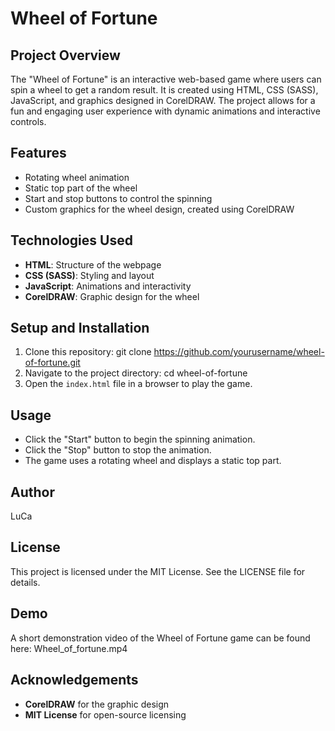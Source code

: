 # Wheel of Fortune

## Project Overview
The "Wheel of Fortune" is an interactive web-based game where users can spin a wheel to get a random result. It is created using HTML, CSS (SASS), JavaScript, and graphics designed in CorelDRAW. The project allows for a fun and engaging user experience with dynamic animations and interactive controls.

## Features
- Rotating wheel animation
- Static top part of the wheel
- Start and stop buttons to control the spinning
- Custom graphics for the wheel design, created using CorelDRAW

## Technologies Used
- **HTML**: Structure of the webpage
- **CSS (SASS)**: Styling and layout
- **JavaScript**: Animations and interactivity
- **CorelDRAW**: Graphic design for the wheel

## Setup and Installation
1. Clone this repository:
git clone https://github.com/yourusername/wheel-of-fortune.git
2. Navigate to the project directory:
cd wheel-of-fortune
3. Open the `index.html` file in a browser to play the game.

## Usage
- Click the "Start" button to begin the spinning animation.
- Click the "Stop" button to stop the animation.
- The game uses a rotating wheel and displays a static top part.

## Author
LuCa

## License
This project is licensed under the MIT License. See the LICENSE file for details.

## Demo
A short demonstration video of the Wheel of Fortune game can be found here: Wheel_of_fortune.mp4

## Acknowledgements
- **CorelDRAW** for the graphic design
- **MIT License** for open-source licensing
